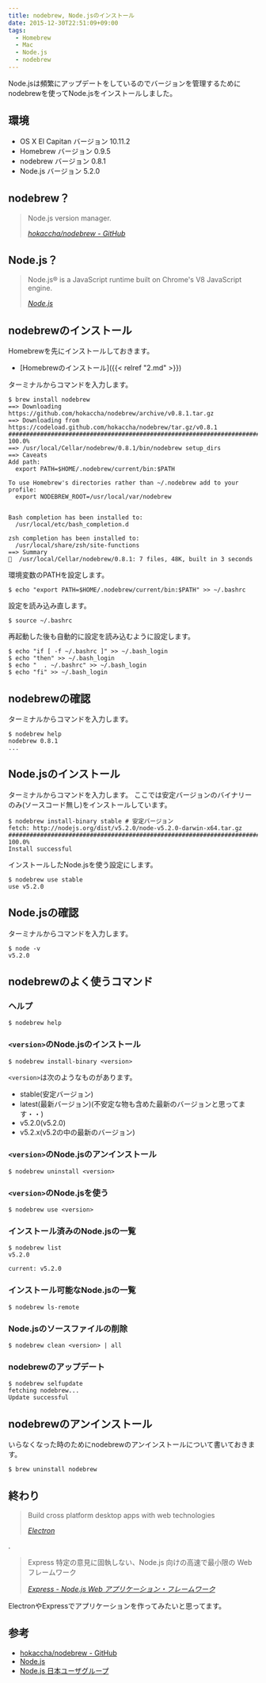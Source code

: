 ```yaml
---
title: nodebrew, Node.jsのインストール
date: 2015-12-30T22:51:09+09:00
tags:
  - Homebrew
  - Mac
  - Node.js
  - nodebrew
---
```


Node.jsは頻繁にアップデートをしているのでバージョンを管理するためにnodebrewを使ってNode.jsをインストールしました。

<!-- more -->

## 環境

* OS X El Capitan バージョン 10.11.2
* Homebrew バージョン 0.9.5
* nodebrew バージョン 0.8.1
* Node.js バージョン 5.2.0

## nodebrew？

> Node.js version manager.
>
> <cite>[hokaccha/nodebrew - GitHub](https://github.com/hokaccha/nodebrew)</cite>

## Node.js？

> Node.js® is a JavaScript runtime built on Chrome's V8 JavaScript engine.
>
> <cite>[Node.js](https://nodejs.org)</cite>

## nodebrewのインストール

Homebrewを先にインストールしておきます。

* [Homebrewのインストール]({{< relref "2.md" >}})

ターミナルからコマンドを入力します。

```
$ brew install nodebrew
==> Downloading https://github.com/hokaccha/nodebrew/archive/v0.8.1.tar.gz
==> Downloading from https://codeload.github.com/hokaccha/nodebrew/tar.gz/v0.8.1
######################################################################## 100.0%
==> /usr/local/Cellar/nodebrew/0.8.1/bin/nodebrew setup_dirs
==> Caveats
Add path:
  export PATH=$HOME/.nodebrew/current/bin:$PATH

To use Homebrew's directories rather than ~/.nodebrew add to your profile:
  export NODEBREW_ROOT=/usr/local/var/nodebrew


Bash completion has been installed to:
  /usr/local/etc/bash_completion.d

zsh completion has been installed to:
  /usr/local/share/zsh/site-functions
==> Summary
🍺  /usr/local/Cellar/nodebrew/0.8.1: 7 files, 48K, built in 3 seconds
```

環境変数のPATHを設定します。

```
$ echo "export PATH=$HOME/.nodebrew/current/bin:$PATH" >> ~/.bashrc
```

設定を読み込み直します。

```
$ source ~/.bashrc
```

再起動した後も自動的に設定を読み込むように設定します。

```
$ echo "if [ -f ~/.bashrc ]" >> ~/.bash_login
$ echo "then" >> ~/.bash_login
$ echo "  . ~/.bashrc" >> ~/.bash_login
$ echo "fi" >> ~/.bash_login
```

## nodebrewの確認

ターミナルからコマンドを入力します。

```
$ nodebrew help
nodebrew 0.8.1
...
```

## Node.jsのインストール

ターミナルからコマンドを入力します。
ここでは安定バージョンのバイナリーのみ(ソースコード無し)をインストールしています。

```
$ nodebrew install-binary stable # 安定バージョン
fetch: http://nodejs.org/dist/v5.2.0/node-v5.2.0-darwin-x64.tar.gz
######################################################################## 100.0%
Install successful
```

インストールしたNode.jsを使う設定にします。

```
$ nodebrew use stable
use v5.2.0
```

## Node.jsの確認

ターミナルからコマンドを入力します。

```
$ node -v
v5.2.0
```

## nodebrewのよく使うコマンド

### ヘルプ

```
$ nodebrew help
```

### `<version>`のNode.jsのインストール

```
$ nodebrew install-binary <version>
```

`<version>`は次のようなものがあります。

* stable(安定バージョン)
* latest(最新バージョン)(不安定な物も含めた最新のバージョンと思ってます・・)
* v5.2.0(v5.2.0)
* v5.2.x(v5.2の中の最新のバージョン)

### `<version>`のNode.jsのアンインストール

```
$ nodebrew uninstall <version>
```

### `<version>`のNode.jsを使う

```
$ nodebrew use <version>
```

### インストール済みのNode.jsの一覧

```
$ nodebrew list
v5.2.0

current: v5.2.0
```

### インストール可能なNode.jsの一覧

```
$ nodebrew ls-remote
```

### Node.jsのソースファイルの削除

```
$ nodebrew clean <version> | all
```

### nodebrewのアップデート

```
$ nodebrew selfupdate
fetching nodebrew...
Update successful
```

## nodebrewのアンインストール

いらなくなった時のためにnodebrewのアンインストールについて書いておきます。

```
$ brew uninstall nodebrew
```

## 終わり

> Build cross platform desktop apps with web technologies
>
> <cite>[Electron](http://electron.atom.io)</cite>

 .

> Express
> 特定の意見に固執しない、Node.js 向けの高速で最小限の Web フレームワーク
>
> <cite>[Express - Node.js Web アプリケーション・フレームワーク](http://expressjs.com/ja/)</cite>

ElectronやExpressでアプリケーションを作ってみたいと思ってます。

## 参考

* [hokaccha/nodebrew - GitHub](https://github.com/hokaccha/nodebrew)
* [Node.js](https://nodejs.org/en/)
* [Node.js 日本ユーザグループ](http://nodejs.jp)
